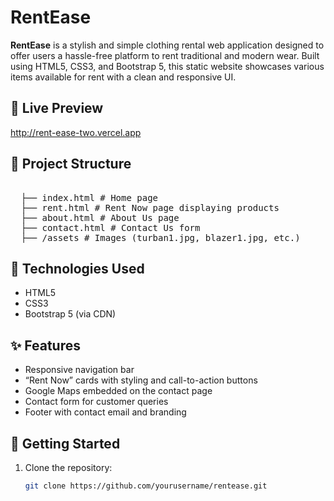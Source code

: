 # RentEase

**RentEase** is a stylish and simple clothing rental web application designed to offer users a hassle-free platform to rent traditional and modern wear. Built using HTML5, CSS3, and Bootstrap 5, this static website showcases various items available for rent with a clean and responsive UI.

## 🔗 Live Preview

http://rent-ease-two.vercel.app


 ## 📁 Project Structure 
<pre>  
  ├── index.html # Home page 
  ├── rent.html # Rent Now page displaying products 
  ├── about.html # About Us page 
  ├── contact.html # Contact Us form 
  ├── /assets # Images (turban1.jpg, blazer1.jpg, etc.)  </pre>

## 🧰 Technologies Used

- HTML5
- CSS3
- Bootstrap 5 (via CDN)

## ✨ Features

- Responsive navigation bar
- “Rent Now” cards with styling and call-to-action buttons
- Google Maps embedded on the contact page
- Contact form for customer queries
- Footer with contact email and branding

## 🚀 Getting Started

1. Clone the repository:
   ```bash
   git clone https://github.com/yourusername/rentease.git
